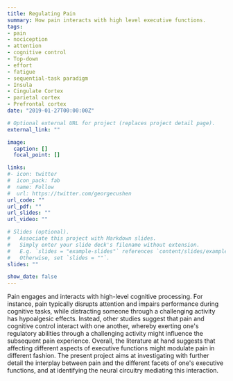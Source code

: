 ```yaml
---
title: Regulating Pain
summary: How pain interacts with high level executive functions.
tags:
- pain
- nociception
- attention
- cognitive control
- Top-down
- effort
- fatigue
- sequential-task paradigm
- Insula
- Cingulate Cortex
- parietal cortex
- Prefrontal cortex
date: "2019-01-27T00:00:00Z"

# Optional external URL for project (replaces project detail page).
external_link: ""

image:
  caption: []
  focal_point: []

links:
#- icon: twitter
#  icon_pack: fab
#  name: Follow
#  url: https://twitter.com/georgecushen
url_code: ""
url_pdf: ""
url_slides: ""
url_video: ""

# Slides (optional).
#   Associate this project with Markdown slides.
#   Simply enter your slide deck's filename without extension.
#   E.g. `slides = "example-slides"` references `content/slides/example-slides.md`.
#   Otherwise, set `slides = ""`.
slides: ""

show_date: false
---
```


Pain engages and interacts with high-level cognitive processing. For instance, pain typically disrupts attention and impairs performance during cognitive tasks, while distracting someone through a challenging activity has hypoalgesic effects. Instead, other studies suggest that pain and cognitive control interact with one another, whereby exerting one's regulatory abilities through a challenging activity might influence the subsequent pain experience. Overall, the literature at hand suggests that affecting different aspects of executive functions might modulate pain in different fashion. The present project aims at investigating with further detail the interplay between pain and the different facets of one's executive functions, and at identifying the neural circuitry mediating this interaction.